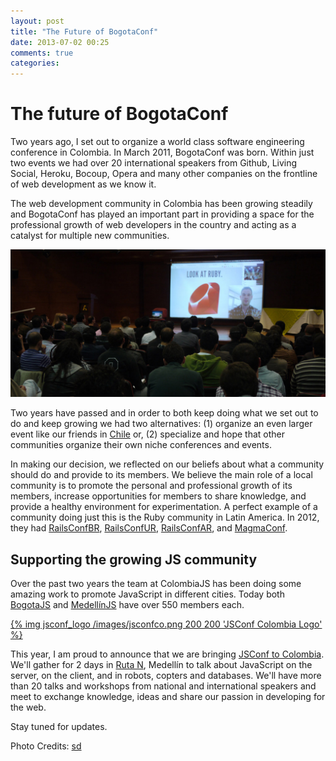 ```yaml
---
layout: post
title: "The Future of BogotaConf"
date: 2013-07-02 00:25
comments: true
categories:
---
```


# The future of BogotaConf

Two years ago, I set out to organize a world class software engineering conference in Colombia. In March 2011, BogotaConf was born. Within just two events we had over 20 international speakers from Github, Living Social, Heroku, Bocoup, Opera and many other companies on the frontline of web development as we know it.

The web development community in Colombia has been growing steadily and BogotaConf has played an important part in providing a space for the professional growth of web developers in the country and acting as a catalyst for multiple new communities.

![BogotaConf 2012](/images/bogotaconf_2012.jpg)

Two years have passed and in order to both keep doing what we set out to do and keep growing we had two alternatives: (1) organize an even larger event like our friends in [Chile][1] or, (2) specialize and hope that other communities organize their own niche conferences and events.

In making our decision, we reflected on our beliefs about what a community should do and provide to its members. We believe the main role of a local community is to promote the personal and professional growth of its members, increase opportunities for members to share knowledge, and provide a healthy environment for experimentation. A perfect example of a community doing just this is the Ruby community in Latin America. In 2012, they had [RailsConfBR][2], [RailsConfUR][3], [RailsConfAR][4], and [MagmaConf][5].

## Supporting the growing JS community

Over the past two years the  team at ColombiaJS has been doing some amazing work to promote JavaScript in different cities. Today both [BogotaJS][6] and [MedellínJS][7] have over 550 members each.

[{% img jsconf_logo /images/jsconfco.png 200 200 'JSConf Colombia Logo' %}](http://jsconf.co)

This year, I am proud to announce that we are bringing [JSConf to Colombia][8]. We'll gather for 2 days in [Ruta N][9], Medellín to talk about JavaScript on the server, on the client, and in robots, copters and databases. We'll have more than 20 talks and workshops from national and international speakers and meet to exchange knowledge, ideas and share our passion in developing for the web.

Stay tuned for updates.

[1]:  http://startechconf.com/
[2]:  http://www.rubyconf.com.br/
[3]:  http://rubyconfuruguay.org/ "http://rubyconfuruguay.org/"
[4]:  http://rubyconfargentina.org/
[5]:  http://www.magmaconf.com/
[6]:  http://www.meetup.com/BogotaJS/
[7]:  http://www.meetup.com/MedellinJS/
[8]:  http://jsconf.co
[9]:  http://www.rutanmedellin.org/

Photo Credits: [sd](http://www.flickr.com/photos/sd/)